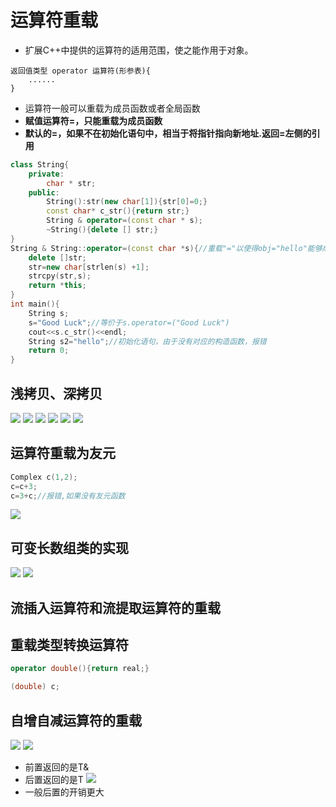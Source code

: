 # 运算符重载
- 扩展C++中提供的运算符的适用范围，使之能作用于对象。
```
返回值类型 operator 运算符(形参表){
    ......
}
```

- 运算符一般可以重载为成员函数或者全局函数
- **赋值运算符=，只能重载为成员函数**
- **默认的=，如果不在初始化语句中，相当于将指针指向新地址.返回=左侧的引用**
```c++
class String{
    private:
        char * str;
    public:
        String():str(new char[1]){str[0]=0;}
        const char* c_str(){return str;}
        String & operator=(const char * s);
        ~String(){delete [] str;}
}
String & String::operator=(const char *s){//重载"="以使得obj="hello"能够成立,一个是String一个是const char *
    delete []str;
    str=new char[strlen(s) +1];
    strcpy(str,s);
    return *this;
}
int main(){
    String s;
    s="Good Luck";//等价于s.operator=("Good Luck")
    cout<<s.c_str()<<endl;
    String s2="hello";//初始化语句，由于没有对应的构造函数，报错
    return 0;
}
```

## 浅拷贝、深拷贝
![](imgs/浅拷贝与深拷贝1.png)
![](imgs/浅拷贝与深拷贝2.png)
![](imgs/浅拷贝与深拷贝3.png)
![](imgs/浅拷贝与深拷贝4.png)
![](imgs/浅拷贝与深拷贝5.png)
![](imgs/浅拷贝与深拷贝6.png)

## 运算符重载为友元
```c++
Complex c(1,2);
c=c+3;
c=3+c;//报错,如果没有友元函数
```
![](imgs/运算符友元.png)

## 可变长数组类的实现
![](imgs/可变长数组1.png)
![](imgs/可变长数组2.png)

## 流插入运算符和流提取运算符的重载
## 重载类型转换运算符
```c++
operator double(){return real;}

(double) c;
```
## 自增自减运算符的重载
![](imgs/自增自减运算符的重载1.png)
![](imgs/自增自减运算符的重载2.png)
- 前置返回的是T&
- 后置返回的是T
![](imgs/自增运算符exam.png)
- 一般后置的开销更大
